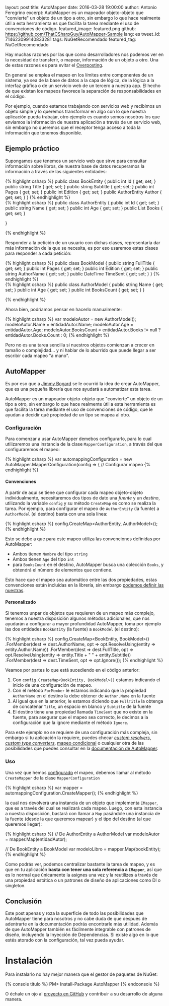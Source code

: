 layout: post
title: AutoMapper
date: 2016-03-28 19:00:00
author: Antonio Feregrino
excerpt: AutoMapper es un mapeador objeto-objeto que &quot;convierte&quot; un objeto de un tipo a otro, sin embargo lo que hace realmente útil a esta herramienta es que facilita la tarea mediante el uso de convenciones de código.
featured_image: featured.png
github: https://github.com/ThatCSharpGuy/AutoMapper-Sample
lang: es
tweet_id: 714623099140833281
tags: NuGetRecomendado
featured_tag: NuGetRecomendado

Hay muchas razones por las que como desarrolladores nos podemos ver en la necesidad de transferir, o mapear, información de un objeto a otro. Una de estas razones es para evitar el <a href="https://en.wikipedia.org/wiki/Mass_assignment_vulnerability" target="_blank" rel="nofollow">Overposting</a>.

En general se emplea el mapeo en los límites entre componentes de un sistema, ya sea de la base de datos a la capa de lógica, de la lógica a la interfaz gràfica o de un servicio web de un tercero a nuestra app. El hecho de que existan los mapeos favorece la separación de responsabilidades en el código.

Por ejemplo, cuando estamos trabajando con servicios web y recibimos un objeto simple y lo queremos transformar en algo con lo que nuestra aplicaciòn pueda trabajar, otro ejemplo es cuando somos nosotros los que enviamos la información de nuestra aplicación a través de un servicio web, sin embargo no queremos que el receptor tenga acceso a toda la información que tenemos disponible. 

## Ejemplo práctico
Supongamos que tenemos un servicio web que sirve para consultar información sobre libros, de nuestra base de datos recuperamos la información a través de las siguientes entidades:

<div class="pure-g">
<div class="pure-u-1 pure-u-md-1-2">
{% highlight csharp %}
public class BookEntity
{
    public int Id { get; set; }
    public string Title { get; set; }
    public string Subtitle { get; set; }
    public int Pages { get; set; }
    public int Edition { get; set; }
    public AuthorEntity Author { get; set; }
}
{% endhighlight %}  
</div>
<div class="pure-u-1 pure-u-md-1-2">
{% highlight csharp %}
public class AuthorEntity
{
    public int Id { get; set; }
    public string Name { get; set; }
    public int Age { get; set; }
    public List<BookEntity> Books { get; set; }

}
  

{% endhighlight %}  
</div>  
</div>

Responder a la petición de un usuario con dichas clases, representaría dar más información de la que se necesita, es por eso usaremos estas clases para responder a cada petición:

<div class="pure-g">
<div class="pure-u-1 pure-u-md-1-2">
{% highlight csharp %}
public class BookModel
{
    public string FullTitle { get; set; }
    public int Pages { get; set; }
    public int Edition { get; set; }
    public string AuthorName { get; set; }
    public DateTime TimeSent { get; set; }
}
{% endhighlight %}  
</div>
<div class="pure-u-1 pure-u-md-1-2">
{% highlight csharp %}
public class AuthorModel
{
    public string Name { get; set; }
    public int Age { get; set; }
    public int BooksCount { get; set; }
}
  
  
{% endhighlight %}  
</div>  
</div>

Ahora bien, podríamos pensar en hacerlo manualmente:

{% highlight csharp %}
var modeloAutor = new AuthorModel();
modeloAutor.Name = entidadAutor.Name;
modeloAutor.Age = entidadAutor.Age;
modeloAutor.BooksCount = entidadAutor.Books != null ? entidadAutor.Books.Count : 0;
{% endhighlight %}  

Pero no es una tarea sencilla si nuestros objetos comienzan a crecer en tamaño o complejidad... y ni hablar de lo aburrido que puede llegar a ser escribir cada mapeo "a mano". 

## AutoMapper  
Es por eso que a <a href="https://github.com/jbogard" target="_blank" rel="nofollow">Jimmy Bogard</a> se le ocurrió la idea de crear AutoMapper, que es una pequeña librería que nos ayudará a automatizar esta tarea. 

AutoMapper es un mapeador objeto-objeto que "convierte" un objeto de un tipo a otro, sin embargo lo que hace realmente útil a esta herramienta es que facilita la tarea mediante el uso de convenciones de código, que le ayudan a decidir qué propiedad de un tipo se mapea al otro. 

### Configuración
Para comenzar a usar AutoMapper demebos configurarlo, para lo cual utilizaremos una instancia de la clase `MapperConfiguration`, a través del que configuraremos el mapeo:

{% highlight csharp %}
var automappingConfiguration = new AutoMapper.MapperConfiguration(config =>
{
    // Configurar mapeo
{% endhighlight %}  

#### Convenciones  

A partir de aquí se tiene que configurar cada mapeo objeto-objeto individualmente, necesitaremos dos tipos de dato una *fuente* y un *destino*, utilizando la variable `config` y su método `CreateMap` es como se realiza la tarea. Por ejemplo, para configurar el mapeo de `AuthorEntity` (la fuente) a `AuthorModel` (el destino) basta con una sola línea:

{% highlight csharp %}
config.CreateMap<AuthorEntity, AuthorModel>();
{% endhighlight %}  

Esto se debe a que para este mapeo utiliza las convenciones definidas por AutoMapper:  
  
 - Ambos tienen `Nombre` del tipo `string`  
 - Ambos tienen `Age` del tipo `int`
 - para `BooksCount` en el destino, AutoMapper busca una colección `Books`, y obtendrá el número de elementos que contiene.
 
 Esto hace que el mapeo sea automático entre las dos propiedades, estas convenciones están incluídas en la librería, sin embargo <a href="https://lostechies.com/joshuaflanagan/2010/03/19/teaching-automapper-about-our-conventions/" target="_blank" rel="nofollow">podemos definir las nuestras</a>. 
 
#### Personalizado  
 
 Si tenemos unpar de objetos que requieren de un mapeo más complejo, tenemos a nuestra disposición algunos métodos adicionales, que nos ayudarán a configurar a mayor profundidad AutoMapper, toma por ejemplo las dos entidades `BookEntity` (la fuente) a `BookModel` (el destino):
 
{% highlight csharp %}
config.CreateMap<BookEntity, BookModel>()
    .ForMember(dest => dest.AuthorName, 
        opt => opt.ResolveUsing(entity => entity.Author.Name))
    .ForMember(dest => dest.FullTitle,
        opt => opt.ResolveUsing(entity => entity.Title + " " + entity.Subtitle))
    .ForMember(dest => dest.TimeSent, opt => opt.Ignore());
{% endhighlight %}  
 
Veamos por partes lo que está sucediendo en el código anterior:

 1. Con `config.CreateMap<BookEntity, BookModel>()` estamos indicando el inicio de una configuración de mapeo.  
 2. Con el método `ForMember` le estamos indicando que la propiedad `AuthorName` en el destino la debe obtener de `Author.Name` en la fuente
 3. Al igual que en la anterior, le estamos diciendo que `FullTitle` la obtenga de concatenar `Title`, un espacio en blanco y `Subtitle` de la fuente
 4. El destino tiene una propiedad llamada `TimeSent` que no existe en la fuente, para asegurar que el mapeo sea correcto, le decimos a la configuración que la ignore mediante el método `Ignore`.

Para este ejemplo no se requiere de una configuración más compleja, sin embargo si tu aplicación la requiere, puedes checar <a href="https://github.com/AutoMapper/AutoMapper/wiki/Custom-value-resolvers" target="_blank" rel="nofollow"><i>custom resolvers</i></a>, <a href="https://github.com/AutoMapper/AutoMapper/wiki/Custom-type-converters" target="_blank" rel="nofollow"><i>custom type converters</i></a>, <a href="https://github.com/AutoMapper/AutoMapper/wiki/Conditional-mapping" target="_blank" rel="nofollow">mapeo condicional</a> o cualquier otra de las posibilidades que puedes consultar en la <a href="https://github.com/AutoMapper/AutoMapper/wiki" target="_blank" rel="nofollow">documentación de AutoMapper</a>. 

### Uso

Una vez que hemos <a href="#configuracion">configurado</a> el mapeo, debemos llamar al método `CreateMapper` de la clase `MapperConfiguration`

{% highlight csharp %}
var mapper = automappingConfiguration.CreateMapper();
{% endhighlight %}  

la cual nos devolverá una instancia de un objeto que implementa `IMapper`, que es a través del cual se realizará cada mapeo. Luego, con esta instancia a nuestra disposición, bastará con llamar a `Map` pasándole una instancia de la fuente (desde la que queremos mapear) y el tipo del destino (al que queremos llegar):

{% highlight csharp %}
// De AuthorEntity a AuthorModel
var modeloAutor = mapper.Map<AuthorModel>(entidadAutor);

// De BookEntity a BookModel
var modeloLibro = mapper.Map<BookModel>(bookEntity);
{% endhighlight %}

Como podrás ver, podemos centralizar bastante la tarea de mapeo, y es que en tu aplicación **basta con tener una sola referencia a `IMapper`**, así que es lo normal que únicamente la asignes una vez y la reutilizes a través de una propiedad estática o un patrones de diseño de aplicaciones como DI o singleton.

## Conclusión
Este post apenas y roza la superficie de todo las posibilidades que AutoMapper tiene para nosotros y no cabe duda de que después de adentrarte en la documentación podrás encontrarle más utilidad. Además de que AutoMapper también es fácilmente integrable con patrones de diseño, incluyendo la Inyección de Dependencias. Si existe algo en lo que estés atorado con la configuración, tal vez pueda ayudar.
 
# Instalación  
Para instalarlo no hay mejor manera que el gestor de paquetes de NuGet:

{% console titulo %}
PM> Install-Package AutoMapper
{% endconsole %}

O échale un ojo al <a href="https://github.com/AutoMapper/AutoMapper" target="_blank" rel="nofollow">proyecto en GitHub</a> y contribuir a su desarrollo de alguna manera.